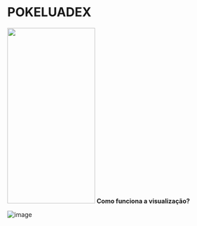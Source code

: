 # POKELUADEX

<img src="!https://github.com/TioStitch/PokeLuaDex/assets/87840489/9681c55a-ddfe-4c75-923e-7623432a71a9" width="200" height="400" /> **Como funciona a visualização?**


![image](https://github.com/TioStitch/PokeLuaDex/assets/87840489/1c2001d0-f5e1-4218-ba3d-40ad92b1749e)
